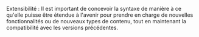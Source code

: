 Extensibilité : Il est important de concevoir la syntaxe de manière à ce qu'elle puisse être étendue à l'avenir pour prendre en charge de nouvelles fonctionnalités ou de nouveaux types de contenu, tout en maintenant la compatibilité avec les versions précédentes.
